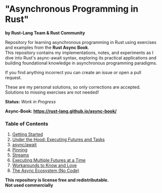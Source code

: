 # "Asynchronous Programming in Rust"
**by Rust-Lang Team & Rust Community**<br>

Repository for learning asynchronous programming in Rust using exercises and examples from the **Rust Async Book**.<br>
This repository contains my implementations, notes, and experiments as I dive into Rust's async-await syntax,
exploring its practical applications and building foundational knowledge in asynchronous programming paradigms.<br>

If you find anything incorrect you can create an issue or open a pull request.<br>

These are my personal solutions, so only corrections are accepted. Solutions to missing exercises are not needed! <br>

**Status:** *Work in Progress*

**Async-Book: https://rust-lang.github.io/async-book/**

### Table of Contents
1. [Getting Started](./01-Getting-Started)
2. [Under the Hood: Executing Futures and Tasks](./02-Under-the-Hood)
3. [async/await](./03-async-await)
4. [Pinning](./04-Pinning)
5. [Streams](./05-Streams)
6. [Executing Multiple Futures at a Time](./06-Executing-Multiple-Futures-at-a-Time)
7. [Workarounds to Know and Love](./07-Workarounds-to-Know-and-Love)
8. [The Async Ecosystem (No Code)](https://rust-lang.github.io/async-book/08_ecosystem/00_chapter.html)

**This repository is license free and redistributable.** <br>
**Not used commercially**
